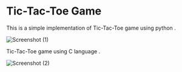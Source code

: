 # Tic-Tac-Toe Game
This is a simple implementation of Tic-Tac-Toe game using python .





![Screenshot (1)](https://user-images.githubusercontent.com/74654165/180208063-91f433d1-bfd9-4e5d-bba5-faf4a6267837.png)





Tic-Tac-Toe game using C language .






![Screenshot (2)](https://user-images.githubusercontent.com/74654165/180209238-982bafd6-b438-4640-8e6b-6b34516e05ab.png)
